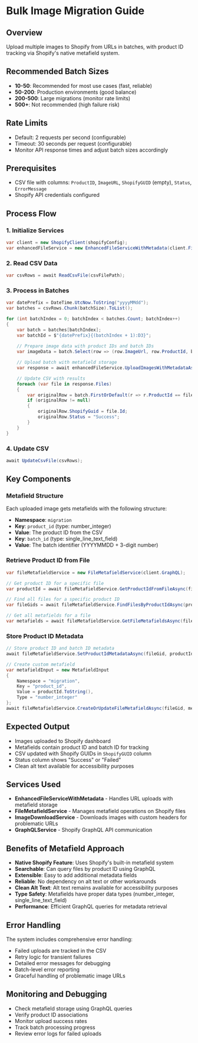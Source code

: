 # Bulk Image Migration Guide

## Overview
Upload multiple images to Shopify from URLs in batches, with product ID tracking via Shopify's native metafield system.

## Recommended Batch Sizes
- **10-50**: Recommended for most use cases (fast, reliable)
- **50-200**: Production environments (good balance)
- **200-500**: Large migrations (monitor rate limits)
- **500+**: Not recommended (high failure risk)

## Rate Limits
- Default: 2 requests per second (configurable)
- Timeout: 30 seconds per request (configurable)
- Monitor API response times and adjust batch sizes accordingly

## Prerequisites
- CSV file with columns: `ProductID`, `ImageURL`, `ShopifyGUID` (empty), `Status`, `ErrorMessage`
- Shopify API credentials configured

## Process Flow

### 1. Initialize Services
```csharp
var client = new ShopifyClient(shopifyConfig);
var enhancedFileService = new EnhancedFileServiceWithMetadata(client.Files, new FileMetafieldService(client.GraphQL));
```

### 2. Read CSV Data
```csharp
var csvRows = await ReadCsvFile(csvFilePath);
```

### 3. Process in Batches
```csharp
var datePrefix = DateTime.UtcNow.ToString("yyyyMMdd");
var batches = csvRows.Chunk(batchSize).ToList();

for (int batchIndex = 0; batchIndex < batches.Count; batchIndex++)
{
    var batch = batches[batchIndex];
    var batchId = $"{datePrefix}{(batchIndex + 1):D3}";
    
    // Prepare image data with product IDs and batch IDs
    var imageData = batch.Select(row => (row.ImageUrl, row.ProductId, batchId)).ToList();

    // Upload batch with metafield storage
    var response = await enhancedFileService.UploadImagesWithMetadataAsync(imageData);

    // Update CSV with results
    foreach (var file in response.Files)
    {
        var originalRow = batch.FirstOrDefault(r => r.ProductId == file.ProductId);
        if (originalRow != null)
        {
            originalRow.ShopifyGuid = file.Id;
            originalRow.Status = "Success";
        }
    }
}
```

### 4. Update CSV
```csharp
await UpdateCsvFile(csvRows);
```

## Key Components

### Metafield Structure
Each uploaded image gets metafields with the following structure:
- **Namespace**: `migration`
- **Key**: `product_id` (type: number_integer)
- **Value**: The product ID from the CSV
- **Key**: `batch_id` (type: single_line_text_field)
- **Value**: The batch identifier (YYYYMMDD + 3-digit number)

### Retrieve Product ID from File
```csharp
var fileMetafieldService = new FileMetafieldService(client.GraphQL);

// Get product ID for a specific file
var productId = await fileMetafieldService.GetProductIdFromFileAsync(fileGid);

// Find all files for a specific product ID
var fileGids = await fileMetafieldService.FindFilesByProductIdAsync(productId);

// Get all metafields for a file
var metafields = await fileMetafieldService.GetFileMetafieldsAsync(fileGid);
```

### Store Product ID Metadata
```csharp
// Store product ID and batch ID metadata
await fileMetafieldService.SetProductIdMetadataAsync(fileGid, productId, batchId);

// Create custom metafield
var metafieldInput = new MetafieldInput
{
    Namespace = "migration",
    Key = "product_id",
    Value = productId.ToString(),
    Type = "number_integer"
};
await fileMetafieldService.CreateOrUpdateFileMetafieldAsync(fileGid, metafieldInput);
```

## Expected Output
- Images uploaded to Shopify dashboard
- Metafields contain product ID and batch ID for tracking
- CSV updated with Shopify GUIDs in `ShopifyGUID` column
- Status column shows "Success" or "Failed"
- Clean alt text available for accessibility purposes

## Services Used
- **EnhancedFileServiceWithMetadata** - Handles URL uploads with metafield storage
- **FileMetafieldService** - Manages metafield operations on Shopify files
- **ImageDownloadService** - Downloads images with custom headers for problematic URLs
- **GraphQLService** - Shopify GraphQL API communication

## Benefits of Metafield Approach

- **Native Shopify Feature**: Uses Shopify's built-in metafield system
- **Searchable**: Can query files by product ID using GraphQL
- **Extensible**: Easy to add additional metadata fields
- **Reliable**: No dependency on alt text or other workarounds
- **Clean Alt Text**: Alt text remains available for accessibility purposes
- **Type Safety**: Metafields have proper data types (number_integer, single_line_text_field)
- **Performance**: Efficient GraphQL queries for metadata retrieval

## Error Handling

The system includes comprehensive error handling:
- Failed uploads are tracked in the CSV
- Retry logic for transient failures
- Detailed error messages for debugging
- Batch-level error reporting
- Graceful handling of problematic image URLs

## Monitoring and Debugging

- Check metafield storage using GraphQL queries
- Verify product ID associations
- Monitor upload success rates
- Track batch processing progress
- Review error logs for failed uploads
